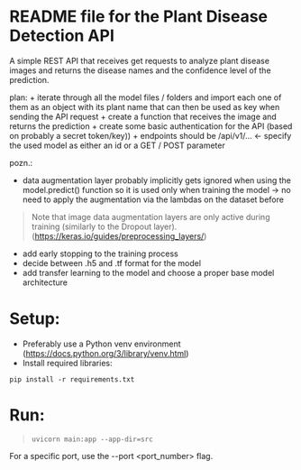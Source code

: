 # README file for the Plant Disease Detection API

A simple REST API that receives get requests to analyze plant disease images
and returns the disease names and the confidence level of the prediction.

plan:
    + iterate through all the model files / folders and import each one of them as an object
    with its plant name that can then be used as key when sending the API request
    + create a function that receives the image and returns the prediction
    + create some basic authentication for the API (based on probably a secret token/key))
    + endpoints should be /api/v1/... <- specify the used model as either an id or a GET / POST parameter

pozn.:
+ data augmentation layer probably implicitly gets ignored when using the model.predict() function
  so it is used only when training the model -> no need to apply the augmentation via the lambdas
  on the dataset before
> Note that image data augmentation layers are only active during training (similarly to the Dropout layer).
(https://keras.io/guides/preprocessing_layers/)
+ add early stopping to the training process
+ decide between .h5 and .tf format for the model
+ add transfer learning to the model and choose a proper base model architecture


# Setup:

+ Preferably use a Python venv environment (https://docs.python.org/3/library/venv.html)
+ Install required libraries:

```
pip install -r requirements.txt
```

# Run:

> `uvicorn main:app --app-dir=src`

For a specific port, use the --port <port_number> flag.